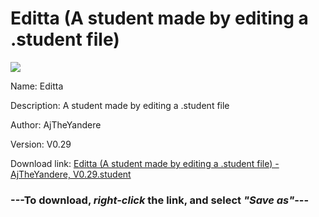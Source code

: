 # Editta (A student made by editing a .student file)

<img src = "https://raw.githubusercontent.com/Arbiter1223/Daigaku-Gurashi-Custom-Students/master/Students/Files/Editta%20(A%20student%20made%20by%20editing%20a%20.student%20file).png">

Name: Editta

Description: A student made by editing a .student file

Author: AjTheYandere

Version: V0.29

Download link: <a href="https://raw.githubusercontent.com/Arbiter1223/Daigaku-Gurashi-Custom-Students/master/Students/Files/Editta%20(A%20student%20made%20by%20editing%20a%20.student%20file)%20-%20AjTheYandere%2C%20V0.29.student">Editta (A student made by editing a .student file) - AjTheYandere, V0.29.student</a>

### ---**To download, _right-click_ the link, and select _"Save as"_**---
